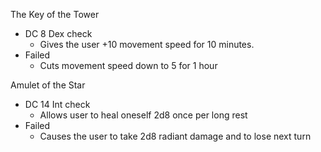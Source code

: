 
The Key of the Tower
- DC 8 Dex check
	- Gives the user +10 movement speed for 10 minutes.
- Failed
	- Cuts movement speed down to 5 for 1 hour

Amulet of the Star
- DC 14 Int check
	- Allows user to heal oneself 2d8 once per long rest
- Failed
	- Causes the user to take 2d8 radiant damage and to lose next turn